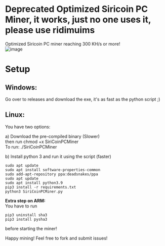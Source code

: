 # Deprecated Optimized Siricoin PC Miner, it works, just no one uses it, please use ridimuims
Optimized Siricoin PC miner reaching 300 KH/s or more!  
![image](https://user-images.githubusercontent.com/75716744/166147024-26be317f-a98a-423c-bd9f-00ba6581d244.png)


# Setup  

## Windows:  
Go over to releases and download the exe, it's as fast as the python script ;)  

## Linux:  

You have two options:  

a) Download the pre-compiled binary (Slower)  
then run chmod +x SiriCoinPCMiner  
To run: ./SiriCoinPCMiner  

b) Install python 3 and run it using the script (faster)  

```
sudo apt update
sudo apt install software-properties-common
sudo add-apt-repository ppa:deadsnakes/ppa
sudo apt update
sudo apt install python3.9
pip3 install -r requirements.txt
python3 SiriCoinPCMiner.py
```

**Extra step on ARM:**  
You have to run  
```
pip3 uninstall sha3
pip3 install pysha3
```
before starting the miner!


Happy mining! Feel free to fork and submit issues!

